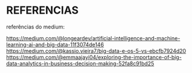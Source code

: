 # REFERENCIAS

referências do medium:

https://medium.com/@longeardev/artificial-intelligence-and-machine-learning-ai-and-big-data-11f3074de146
https://medium.com/@kassio.vieira7/big-data-e-os-5-vs-ebcfb7924d20
https://medium.com/@emmaajayi04/exploring-the-importance-of-big-data-analytics-in-business-decision-making-52fa8c91bd25
